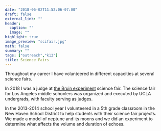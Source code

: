 ```yaml
---
date: "2018-06-02T11:52:06-07:00"
draft: false
external_link: ""
header:
  caption: ""
  image: ""
highlight: true
image_preview: "scifair.jpg"
math: false
summary: ""
tags: ["outreach","k12"]
title: Science Fairs
---
```


Throughout my career I have volunteered in different capacities at several science fairs.

In 2018 I was a judge at [the Bruin experiment](http://thebruinexperiment.org/index.html#Welcome) science fair. The science fair for Los Angeles middle schoolers was organized and executed by UCLA undergrads, with faculty serving as judges. 

In the 2013-2014 school year I volunteered in a 5th grade classroom in the New Haven School District to help students with their science fair projects. We made a model of neptune and its moons and we did an experiment to determine what affects the volume and duration of echoes.
